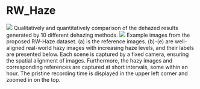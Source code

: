 # RW_Haze
<img src=https://github.com/jiyouchen103/RW_Haze/blob/main/1.png >
Qualitatively and quantitatively comparison of the dehazed results generated by 10 different dehazing methods.

<img src=https://github.com/jiyouchen103/RW_Haze/blob/main/2.png >
Example images from the proposed RW-Haze dataset. (a) is the reference images. (b)-(e) are well-aligned real-world hazy images with increasing haze levels, and their labels are presented below. Each scene is captured by a fixed camera, ensuring the spatial alignment of images. Furthermore, the hazy images and corresponding references are captured at short intervals, some within an hour. The pristine recording time is displayed in the upper left corner and zoomed in on the top.
